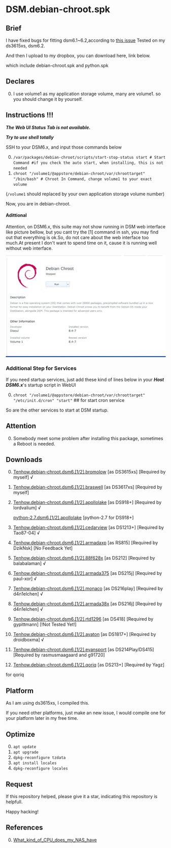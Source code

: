 # DSM.debian-chroot.spk
## Brief
I have fixed bugs for fitting dsm6.1~6.2,according to [this issue](https://github.com/SynoCommunity/spksrc/issues/1910)
Tested on my ds3615xs, dsm6.2.

And then I upload to my dropbox, you can download here, link below.

which include debian-chroot.spk and python.spk

## Declares
0. I use volume1 as my application storage volume, many are volume1. so you should change it by yourself.

## Instructions !!!
***The Web UI Status Tab is not available.***

***Try to use shell totally***

SSH to your DSM6.x, and input those commands below

0. `/var/packages/debian-chroot/scripts/start-stop-status start # Start Command #if you check the auto start, when installing, this is not needed`
1. `chroot "/volume1/@appstore/debian-chroot/var/chroottarget" "/bin/bash" # Chroot In Command, change volume1 to your exact volume`

(`/volume1` should replaced by your own application storage volume number)

Now, you are in debian-chroot.
#### Adittional
Attention, on DSM6.x, this suite may not show running in DSM web interface like picture bellow, but you cant try the [1] command in ssh, you may find out that everything is ok.So, do not care about the web interface too much.At present I don't want to spend time on it, cause it is running well without web interface.

![Picture](https://raw.githubusercontent.com/OKit-Scripts-Projects/DSM.Customizations/master/images/DebianChrootStoppedButRealRunning.jpg)

### Additional Step for Services
If you need startup services, just add these kind of lines below in your ***Host DSM6.x***'s startup script in WebUI

0. `chroot "/volume1/@appstore/debian-chroot/var/chroottarget" "/etc/init.d/cron" "start"` ## for start cron service

So are the other services to start at DSM startup.

## Attention
0. Somebody meet some problem after installing this package, sometimes a Reboot is needed.

## Downloads
0. [Tenhow.debian-chroot.dsm6.[1/2].bromolow](https://www.dropbox.com/s/r4udr737knvv3jo/tenhow.debian-chroot.dsm6.%5B1%3A2%5D.bromolow.zip?dl=0) [as DS3615xs] [Required by myself] √
0. [Tenhow.debian-chroot.dsm6.[1/2].braswell](https://www.dropbox.com/s/trav40yk89sghgc/tenhow.debian-chroot.dsm6.%5B1%20or%202%5D.braswell.zip?dl=0) [as DS3617xs] [Required by myself] 
0. [Tenhow.debian-chroot.dsm6.[1/2].apollolake](https://www.dropbox.com/s/aef5a6a70tparbc/tenhow.debian-chroot.dsm6.%5B1%3A2%5D.apollolake.zip?dl=0) [as DS918+] [Required by lordvalium] √

   [python-2.7.dsm6.[1/2].apollolake](https://www.dropbox.com/s/m6hvsjs0mucmigx/python_apollolake-_2.7.14-19.spk?dl=0) [python-2.7 for DS918+]
0. [Tenhow.debian-chroot.dsm6.[1/2].cedarview](https://www.dropbox.com/s/85kzm6pgm90imnr/tenhow.debian-chroot.dsm6.%5B1%3A2%5D.cedarview.zip?dl=0) [as DS1213+] [Required by Tao87-04] √
0. [Tenhow.debian-chroot.dsm6.[1/2].armadaxp](https://www.dropbox.com/s/04ivz8nfztg2fe9/tenhow.debian-chroot.dsm6.%5B1%3A2%5D.armadaxp.zip?dl=0) [as RS815] [Required by DzikNsk] [No Feedback Yet]
0. [Tenhow.debian-chroot.dsm6.[1/2].88f628x](https://www.dropbox.com/s/w4psq4m4dgpdy4m/tenhow.debian-chroot.dsm6.%5B1%3A2%5D.88f628x.zip?dl=0) [as DS212] [Required by balabalaman] √
0. [Tenhow.debian-chroot.dsm6.[1/2].armada375](https://www.dropbox.com/s/6oc6ioc2c7abqti/tenhow.debian-chroot.dsm6.%5B1%3A2%5D.rtd1296.zip?dl=0) [as DS215j] [Required by paul-xor] √
0. [Tenhow.debian-chroot.dsm6.[1/2].monaco](https://www.dropbox.com/s/3a6ocgfvdshzixr/tenhow.debian-chroot.dsm6.%5B1%3A2%5D.monaco.zip?dl=0) [as DS216play] [Required by d4n1elchen] √
0. [Tenhow.debian-chroot.dsm6.[1/2].armada38x](https://www.dropbox.com/s/71p8e49dwbuv3zu/tenhow.debian-chroot.dsm6.%5B1%3A2%5D.armada38x.zip?dl=0) [as DS216j] [Required by d4n1elchen] √
0. [Tenhow.debian-chroot.dsm6.[1/2].rtd1296](https://www.dropbox.com/s/6oc6ioc2c7abqti/tenhow.debian-chroot.dsm6.%5B1%3A2%5D.rtd1296.zip?dl=0) [as DS418] [Required by gypittmann] [!Not Tested Yet!] 
0. [Tenhow.debian-chroot.dsm6.[1/2].avaton](https://www.dropbox.com/s/qroxml7bi7xy2oq/tenhow.debian-chroot.dsm6.%5B1%3A2%5D.avoton.zip?dl=0) [as DS1817+] [Required by droidboxma] √
0. [Tenhow.debian-chroot.dsm6.[1/2].evansport](https://www.dropbox.com/s/2cmi66fp0mst949/tenhow.debian-chroot.dsm6.%5B1%20or%202%5D.evansport.zip?dl=0) [as DS214Play/DS415] [Required by rasmusmaagaard and g91720] 
0. [Tenhow.debian-chroot.dsm6.[1/2].qoriq](https://www.dropbox.com/s/t328ef3hyuhe9ko/debian-chroot_qoriq-_8.4-7.spk?dl=0) [as DS213+] [Required by Yagz] 

for qoriq

## Platform
As I am using ds3615xs, I compiled this.

If you need other platforms, just make an new issue, I would compile one for your platform later in my free time.

## Optimize
0. `apt update`
0. `apt upgrade`
0. `dpkg-reconfigure tzdata`
0. `apt install locales`
0. `dpkg-reconfigure locales`

## Request
If this repository helped, please give it a star, indicating this repository is helpfull.

Happy hacking! 

## References
0. [What_kind_of_CPU_does_my_NAS_have](https://www.synology.com/zh-tw/knowledgebase/DSM/tutorial/General/What_kind_of_CPU_does_my_NAS_have)

